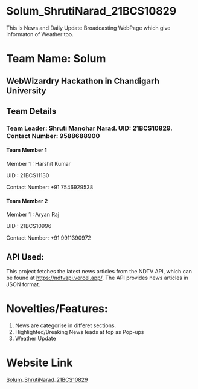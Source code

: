 # Solum_ShrutiNarad_21BCS10829
This is News and Daily Update Broadcasting WebPage which give informaton of Weather too.
# Team Name: Solum
## WebWizardry Hackathon in Chandigarh University
## Team Details
### Team Leader: Shruti Manohar Narad. UID: 21BCS10829. Contact Number: 9588688900
#### Team Member 1
Member 1 : Harshit Kumar

UID    : 21BCS11130

Contact Number: +91 7546929538

#### Team Member 2
Member 1 : Aryan Raj

UID    : 21BCS10996

Contact Number: +91 9911390972

## API Used:
This project fetches the latest news articles from the NDTV API, which can be found at https://ndtvapi.vercel.app/. The API provides news articles in JSON format.

# Novelties/Features:
1) News are categorise in differet sections.
2) Highlighted/Breaking News leads at top as Pop-ups
3) Weather Update

# Website Link
[Solum_ShrutiNarad_21BCS10829](https://news19.vercel.app/)



